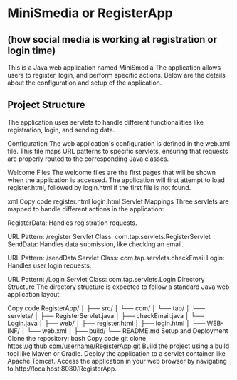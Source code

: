 <h1>MiniSmedia or RegisterApp</h1> <h2>(how social media is working at registration or login time)</h2>
This is a Java web application named MiniSmedia The application allows users to register, login, and perform specific actions. Below are the details about the configuration and setup of the application.

<h2>Project Structure</h2>
The application uses servlets to handle different functionalities like registration, login, and sending data.

Configuration
The web application's configuration is defined in the web.xml file. This file maps URL patterns to specific servlets, ensuring that requests are properly routed to the corresponding Java classes.

Welcome Files
The welcome files are the first pages that will be shown when the application is accessed. The application will first attempt to load register.html, followed by login.html if the first file is not found.

xml
Copy code
<welcome-file-list>
  <welcome-file>register.html</welcome-file>
  <welcome-file>login.html</welcome-file>
</welcome-file-list>
Servlet Mappings
Three servlets are mapped to handle different actions in the application:

RegisterData: Handles registration requests.

URL Pattern: /register
Servlet Class: com.tap.servlets.RegisterServlet
SendData: Handles data submission, like checking an email.

URL Pattern: /sendData
Servlet Class: com.tap.servlets.checkEmail
Login: Handles user login requests.

URL Pattern: /Login
Servlet Class: com.tap.servlets.Login
Directory Structure
The directory structure is expected to follow a standard Java web application layout:

Copy code
RegisterApp/
│
├── src/
│   └── com/
│       └── tap/
│           └── servlets/
│               ├── RegisterServlet.java
│               ├── checkEmail.java
│               └── Login.java
│
├── web/
│   ├── register.html
│   ├── login.html
│   └── WEB-INF/
│       └── web.xml
│
├── build/
└── README.md
Setup and Deployment
Clone the repository:
bash
Copy code
git clone https://github.com/username/RegisterApp.git
Build the project using a build tool like Maven or Gradle.
Deploy the application to a servlet container like Apache Tomcat.
Access the application in your web browser by navigating to http://localhost:8080/RegisterApp.
